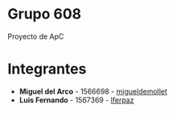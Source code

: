 # Grupo 608
Proyecto de ApC

# Integrantes
* **Miguel del Arco** - 1566698 - [migueldemollet](https://github.com/migueldemollet)
* **Luis Fernando** - 1567369 - [lferpaz](https://github.com/lferpaz) 
